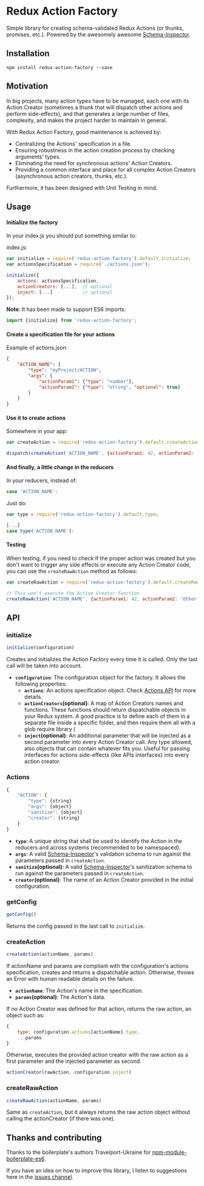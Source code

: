 # Redux Action Factory
Simple library for creating schema-validated Redux Actions (or thunks, promises, etc.). Powered by the awesomely awesome [Schema-Inspector](http://atinux.github.io/schema-inspector/).

## Installation
```
npm install redux-action-factory --save
```

## Motivation
In big projects, many action types have to be managed, each one with its Action Creator (sometimes a thunk that will dispatch 
other actions and perform side-effects), and that generates a large number of files, complexity, and makes the project harder
to maintain in general.

With Redux Action Factory, good maintenance is achieved by:

- Centralizing the Actions' specification in a file.
- Ensuring robustness in the action creation process by checking arguments' types.
- Eliminating the need for synchronous actions' Action Creators.
- Providing a common interface and place for all complex Action Creators (asynchronous action creators, thunks, etc.).

Furthermore, it has been designed with Unit Testing in mind.

## Usage
#### Initialize the factory
In your index.js you should put something similar to:

index.js:
```js
var initialize = require('redux-action-factory').default.initialize;
var actionsSpecification = require('./actions.json');

initialize({
    actions: actionsSpecification,
    actionCreators: [...],  // optional
    inject: [...]           // optional
});
```

**Note**: It has been made to support ES6 imports:
```js
import {initialize} from 'redux-action-factory';
```

#### Create a specification file for your actions
Example of actions.json:
```json
{
    "ACTION_NAME": {
        "type": "myProject/ACTION",
        "args": {
            "actionParam1": {"type": "number"},
            "actionParam2": {"type": "string", "optional": true}
        }
    }
}
```

#### Use it to create actions
Somewhere in your app:
```js
var createAction = require('redux-action-factory').default.createAction;

dispatch(createAction('ACTION_NAME', {actionParam1: 42, actionParam2: 'Other data'}));
```

#### And finally, a little change in the reducers
In your reducers, instead of:
```js
case 'ACTION_NAME':
```

Just do:
```js
var type = require('redux-action-factory').default.type;

[...]
case type('ACTION_NAME'):
```

#### Testing
When testing, if you need to check if the proper action was created but you don't want to trigger any side effects or execute 
any Action Creator code, you can use the `createRawAction` method as follows:
```js
var createRawAction = require('redux-action-factory').default.createRawAction;

// This won't execute the Action Creator function
createRawAction('ACTION_NAME', {actionParam1: 42, actionParam2: 'Other data'});
```


## API
### initialize
```js
initialize(configuration)
```
Creates and initializes the Action Factory every time it is called. Only the last call will be taken into account.
- **`configuration`**: The configuration object for the factory. It allows the following properties:
    - **`actions`**: An actions specification object. Check [Actions API](#actions) for more details.
    - **`actionCreators`(optional)**: A map of Action Creators names and functions. These functions should return dispatchable 
    objects in your Redux system. A good practice is to define each of them in a separate file inside a specific folder, and
    then require them all with a glob require library (
    - **`inject`(optional)**: An additional parameter that will be injected as a second parameter into every Action Creator call. 
    Any type allowed, also objects that can contain whatever fits you. Useful for passing interfaces for actions side-effects 
    (like APIs interfaces) into every action creator.

### Actions
```js
{
    "ACTION": {
        "type": {string}
        "args": {object}
        "sanitize": {object}
        "creator": {string}
    }
}
```
- **`type`**: A unique string that shall be used to identify the Action in the reducers and across systems (recommended to be namespaced).
- **`args`**: A valid [Schema-Inspector](https://www.npmjs.com/package/schema-inspector)'s validation schema to run against the parameters passed in `createAction`.
- **`sanitize`(optional)**: A valid [Schema-Inspector](https://www.npmjs.com/package/schema-inspector)'s sanitization schema to run against the parameters passed in `createAction`.
- **`creator`(optional)**: The name of an Action Creator provided in the initial configuration.

### getConfig
```js
getConfig()
```
Returns the config passed in the last call to `initialize`.

### createAction
```js
createAction(actionName, params)
```
If actionName and params are compliant with the configuration's actions specification, creates and returns a dispatchable action.
Otherwise, throws an Error with human readable details on the failure.
- **`actionName`**: The Action's name in the specification.
- **`params`(optional)**: The Action's data.

If no Action Creator was defined for that action, returns the raw action, an object such as:
```js
{
    type: configuration.actions[actionName].type,
    ...params
}
```

Otherwise, executes the provided action creator with the raw action as a first parameter and the injected parameter as second.
```js
actionCreator(rawAction, configuration.inject)
```

### createRawAction
```js
createRawAction(actionName, params)
```
Same as `createAction`, but it always returns the raw action object without calling the actionCreator (if there was one).


## Thanks and contributing
Thanks to the boilerplate's authors Travelport-Ukraine for [npm-module-boilerplate-es6](https://github.com/Travelport-Ukraine/npm-module-boilerplate).

If you have an idea on how to improve this library, I listen to suggestions here in the [issues channel](https://github.com/kwirke/redux-action-factory/issues).
